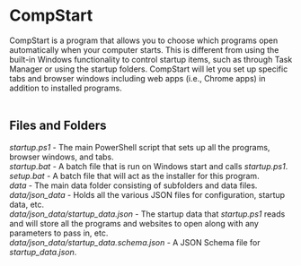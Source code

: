 # CompStart
CompStart is a program that allows you to choose which programs open automatically when your computer starts. This is different from using the built-in Windows functionality to control startup items, such as through Task Manager or using the startup folders. CompStart will let you set up specific tabs and browser windows including web apps (i.e., Chrome apps) in addition to installed programs.
<br>
<br>
## Files and Folders
*startup.ps1* - The main PowerShell script that sets up all the programs, browser windows, and tabs.<br>
*startup.bat* - A batch file that is run on Windows start and calls *startup.ps1*.<br>
*setup.bat* - A batch file that will act as the installer for this program.<br>
*data* - The main data folder consisting of subfolders and data files.<br>
*data/json_data* - Holds all the various JSON files for configuration, startup data, etc.<br>
*data/json_data/startup_data.json* - The startup data that *startup.ps1* reads and will store all the programs and websites to open along with any parameters to pass in, etc.<br>
*data/json_data/startup_data.schema.json* - A JSON Schema file for *startup_data.json*.<br>

